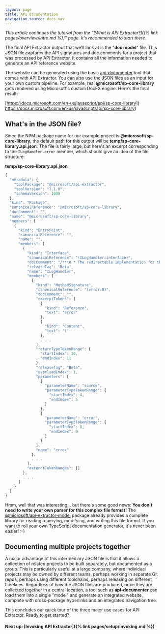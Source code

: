 ```yaml
---
layout: page
title: API documentation
navigation_source: docs_nav
---
```


*This article continues the tutorial from the "[What is API Extractor?]({% link pages/overview/intro.md %})" page.  It's recommended to start there.*

The final API Extractor output that we'll look at is the "**doc model**" file.  This JSON file captures
the API signatures and doc comments for a project that was processed by API Extractor.  It contains all the
information needed to generate an API reference website.

The website can be generated using the basic [api-documenter](
https://www.npmjs.com/package/@microsoft/api-documenter) tool that comes with API Extractor.  You can also
use the JSON files as an input for your own custom pipeline.  For example, real **@microsoft/sp-core-library**
gets rendered using Microsoft's custom DocFX engine.  Here's the final result:

[https://docs.microsoft.com/en-us/javascript/api/sp-core-library](
https://docs.microsoft.com/en-us/javascript/api/sp-core-library)


## What's in the JSON file?

Since the NPM package name for our example project is **@microsoft/sp-core-library**, the default path for this
output will be **temp/sp-core-library.api.json**.  The file is fairly large, but here's an excerpt
corresponding to the `ILogHandler.error` member, which should give an idea of the file structure:

**temp/sp-core-library.api.json**<br/>
```js
{
  "metadata": {
    "toolPackage": "@microsoft/api-extractor",
    "toolVersion": "7.1.0",
    "schemaVersion": 1000
  },
  "kind": "Package",
  "canonicalReference": "@microsoft/sp-core-library",
  "docComment": "",
  "name": "@microsoft/sp-core-library",
  "members": [
    {
      "kind": "EntryPoint",
      "canonicalReference": "",
      "name": "",
      "members": [
        {
          "kind": "Interface",
          "canonicalReference": "(ILogHandler:interface)",
          "docComment": "/**\n * The redirectable implementation for the Log class.\n *\n * @beta\n */\n",
          "releaseTag": "Beta",
          "name": "ILogHandler",
          "members": [
            {
              "kind": "MethodSignature",
              "canonicalReference": "(error:0)",
              "docComment": "",
              "excerptTokens": [
                {
                  "kind": "Reference",
                  "text": "error"
                },
                {
                  "kind": "Content",
                  "text": "("
                },
                . . .
              ],
              "returnTypeTokenRange": {
                "startIndex": 10,
                "endIndex": 11
              },
              "releaseTag": "Beta",
              "overloadIndex": 1,
              "parameters": [
                {
                  "parameterName": "source",
                  "parameterTypeTokenRange": {
                    "startIndex": 4,
                    "endIndex": 5
                  }
                },
                {
                  "parameterName": "error",
                  "parameterTypeTokenRange": {
                    "startIndex": 8,
                    "endIndex": 9
                  }
                }
              ],
              "name": "error"
            },
            . . .
          ],
          "extendsTokenRanges": []
        },
        . . .
      ]
    }
  ]
}
```

Hmm, well that was interesting...  but there's some good news:  **You don't need to write your own parser for this
complex file format!**  The [@microsoft/api-extractor-model](
https://www.npmjs.com/package/@microsoft/api-extractor-model) package already provides a complete library for reading,
querying, modifying, and writing this file format.  If you want to roll your own TypeScript documentation generator,
it's never been easier!  :-)

## Documenting multiple projects together

A major advantage of this intermediary JSON file is that it allows a collection of related projects to be built
separately, but documented as a group.  This is particularly useful at a large company, where individual
projects may be owned by different teams, perhaps working in separate Git repos, perhaps using different toolchains,
perhaps releasing on different timelines.  Regardless of how the JSON files are produced, once they are collected
together in a central location, a tool such as **api-documenter** can load them into a single "model" and generate
an integrated website, complete with cross-package hyperlinks and an integrated navigation tree.

This concludes our quick tour of the three major use cases for API Extractor.  Ready to get started?

#### Next up: [Invoking API Extractor]({% link pages/setup/invoking.md %})
